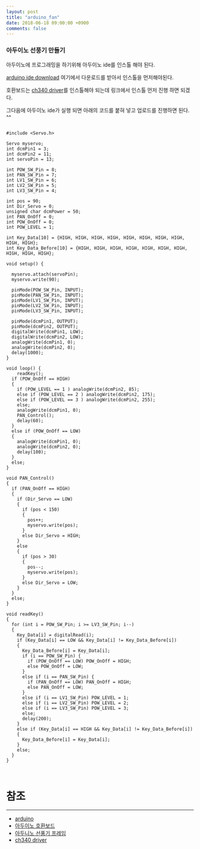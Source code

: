 ```yaml
---
layout: post
title: "arduino_fan"
date: 2018-06-18 09:00:00 +0900
comments: false
---
```


### 아두이노 선풍기 만들기

아두이노에 프로그래밍을 하기위해 아두이노 ide를 인스톨 해야 된다.

[arduino ide download](https://www.arduino.cc/en/Main/Software) 여기에서 다운로드를 받아서 인스톨을 먼저해야된다.

호환보드는 [ch340 driver](https://sparks.gogo.co.nz/ch340.html)를 인스톨해야 되는데 링크에서 인스톨 먼저 진행 하면 되겠다.

그다음에 아두이노 ide가 실행 되면 아래의 코드를 붙혀 넣고 업로드를 진행하면 된다. ^^

```

#include <Servo.h>

Servo myservo;
int dcmPin1 = 3;
int dcmPin2 = 11;
int servoPin = 13;

int POW_SW_Pin = 8;
int PAN_SW_Pin = 7;
int LV1_SW_Pin = 6;
int LV2_SW_Pin = 5;
int LV3_SW_Pin = 4;

int pos = 90;
int Dir_Servo = 0;
unsigned char dcmPower = 50;
int PAN_OnOff = 0;
int POW_OnOff = 0;
int POW_LEVEL = 1;

int Key_Data[10] = {HIGH, HIGH, HIGH, HIGH, HIGH, HIGH, HIGH, HIGH, HIGH, HIGH};
int Key_Data_Before[10] = {HIGH, HIGH, HIGH, HIGH, HIGH, HIGH, HIGH, HIGH, HIGH, HIGH};

void setup() {

  myservo.attach(servoPin);
  myservo.write(90);
  
  pinMode(POW_SW_Pin, INPUT);
  pinMode(PAN_SW_Pin, INPUT);
  pinMode(LV1_SW_Pin, INPUT);
  pinMode(LV2_SW_Pin, INPUT);
  pinMode(LV3_SW_Pin, INPUT);

  pinMode(dcmPin1, OUTPUT);
  pinMode(dcmPin2, OUTPUT);
  digitalWrite(dcmPin1, LOW);
  digitalWrite(dcmPin2, LOW);
  analogWrite(dcmPin1, 0);
  analogWrite(dcmPin2, 0);
  delay(1000);
}

void loop() {
    readKey();
  if (POW_OnOff == HIGH)
  {
    if (POW_LEVEL == 1 ) analogWrite(dcmPin2, 85);
    else if (POW_LEVEL == 2 ) analogWrite(dcmPin2, 175);
    else if (POW_LEVEL == 3 ) analogWrite(dcmPin2, 255);
    else;
    analogWrite(dcmPin1, 0);
    PAN_Control();
    delay(60);
  }
  else if (POW_OnOff == LOW)
  { 
    analogWrite(dcmPin1, 0);
    analogWrite(dcmPin2, 0);
    delay(100);
  }
  else;
}

void PAN_Control()
{
  if (PAN_OnOff == HIGH)
  {
    if (Dir_Servo == LOW)
    {
      if (pos < 150)
      {
        pos++;
        myservo.write(pos);
      }
      else Dir_Servo = HIGH;
    }
    else
    {
      if (pos > 30)
      {
        pos--;
        myservo.write(pos);
      }
      else Dir_Servo = LOW;
    }
  }
  else;
}

void readKey()
{
  for (int i = POW_SW_Pin; i >= LV3_SW_Pin; i--)
  {
    Key_Data[i] = digitalRead(i);
    if (Key_Data[i] == LOW && Key_Data[i] != Key_Data_Before[i])
    {
      Key_Data_Before[i] = Key_Data[i];
      if (i == POW_SW_Pin) {
        if (POW_OnOff == LOW) POW_OnOff = HIGH;
        else POW_OnOff = LOW;
      }
      else if (i == PAN_SW_Pin) {
        if (PAN_OnOff == LOW) PAN_OnOff = HIGH;
        else PAN_OnOff = LOW;
      }
      else if (i == LV1_SW_Pin) POW_LEVEL = 1;
      else if (i == LV2_SW_Pin) POW_LEVEL = 2;
      else if (i == LV3_SW_Pin) POW_LEVEL = 3;
      else;
      delay(200);
    }
    else if (Key_Data[i] == HIGH && Key_Data[i] != Key_Data_Before[i])
    {
      Key_Data_Before[i] = Key_Data[i];
    }
    else;
  }
}



```

# 참조 
-----
* [arduino](https://www.arduino.cc/)
* [아두이노 호환보드](http://smartstore.naver.com/domekit/products/308227621)
* [아두니노 선풍기 프레임](http://smartstore.naver.com/domekit/products/2574181501)
* [ch340 driver](https://sparks.gogo.co.nz/ch340.html)
